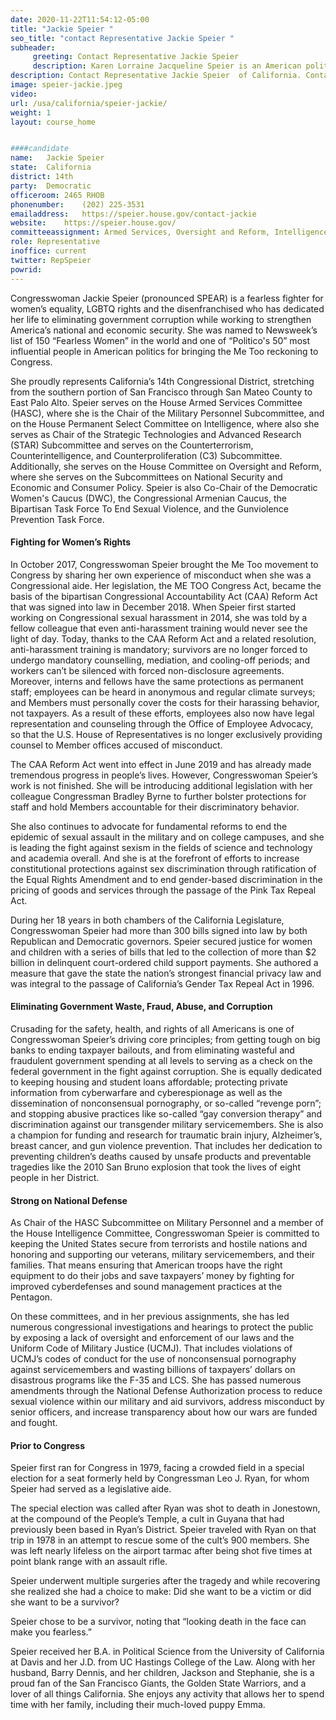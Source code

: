 ```yaml
---
date: 2020-11-22T11:54:12-05:00
title: "Jackie Speier "
seo_title: "contact Representative Jackie Speier "
subheader:
     greeting: Contact Representative Jackie Speier  
     description: Karen Lorraine Jacqueline Speier is an American politician who currently serves as a U.S. Representative for California's 14th Representativeional district, serving in Representative since 2008. She is a member of the Democratic Party.
description: Contact Representative Jackie Speier  of California. Contact information for Jackie Speier  includes email address, phone number, and mailing address.
image: speier-jackie.jpeg
video: 
url: /usa/california/speier-jackie/
weight: 1
layout: course_home


####candidate
name:	Jackie Speier 
state:	California
district: 14th
party:	Democratic
officeroom:	2465 RHOB
phonenumber:	(202) 225-3531
emailaddress:	https://speier.house.gov/contact-jackie
website:	https://speier.house.gov/
committeeassignment: Armed Services, Oversight and Reform, Intelligence
role: Representative
inoffice: current
twitter: RepSpeier
powrid: 
---
```


Congresswoman Jackie Speier (pronounced SPEAR) is a fearless fighter for women’s equality, LGBTQ rights and the disenfranchised who has dedicated her life to eliminating government corruption while working to strengthen America’s national and economic security. She was named to Newsweek’s list of 150 “Fearless Women” in the world and one of “Politico's 50” most influential people in American politics for bringing the Me Too reckoning to Congress.

She proudly represents California’s 14th Congressional District, stretching from the southern portion of San Francisco through San Mateo County to East Palo Alto. Speier serves on the House Armed Services Committee (HASC), where she is the Chair of the Military Personnel Subcommittee, and on the House Permanent Select Committee on Intelligence, where also she serves as Chair of the Strategic Technologies and Advanced Research (STAR) Subcommittee and serves on the Counterterrorism, Counterintelligence, and Counterproliferation (C3) Subcommittee. Additionally, she serves on the House Committee on Oversight and Reform, where she serves on the Subcommittees on National Security and Economic and Consumer Policy. Speier is also Co-Chair of the Democratic Women's Caucus (DWC), the Congressional Armenian Caucus, the Bipartisan Task Force To End Sexual Violence, and the Gunviolence Prevention Task Force.

#### Fighting for Women’s Rights

In October 2017, Congresswoman Speier brought the Me Too movement to Congress by sharing her own experience of misconduct when she was a Congressional aide. Her legislation, the ME TOO Congress Act, became the basis of the bipartisan Congressional Accountability Act (CAA) Reform Act that was signed into law in December 2018. When Speier first started working on Congressional sexual harassment in 2014, she was told by a fellow colleague that even anti-harassment training would never see the light of day. Today, thanks to the CAA Reform Act and a related resolution, anti-harassment training is mandatory; survivors are no longer forced to undergo mandatory counselling, mediation, and cooling-off periods; and workers can’t be silenced with forced non-disclosure agreements. Moreover, interns and fellows have the same protections as permanent staff; employees can be heard in anonymous and regular climate surveys; and Members must personally cover the costs for their harassing behavior, not taxpayers. As a result of these efforts, employees also now have legal representation and counseling through the Office of Employee Advocacy, so that the U.S. House of Representatives is no longer exclusively providing counsel to Member offices accused of misconduct.

The CAA Reform Act went into effect in June 2019 and has already made tremendous progress in people’s lives. However, Congresswoman Speier’s work is not finished. She will be introducing additional legislation with her colleague Congressman Bradley Byrne to further bolster protections for staff and hold Members accountable for their discriminatory behavior.

She also continues to advocate for fundamental reforms to end the epidemic of sexual assault in the military and on college campuses, and she is leading the fight against sexism in the fields of science and technology and academia overall. And she is at the forefront of efforts to increase constitutional protections against sex discrimination through ratification of the Equal Rights Amendment and to end gender-based discrimination in the pricing of goods and services through the passage of the Pink Tax Repeal Act.

During her 18 years in both chambers of the California Legislature, Congresswoman Speier had more than 300 bills signed into law by both Republican and Democratic governors. Speier secured justice for women and children with a series of bills that led to the collection of more than $2 billion in delinquent court-ordered child support payments. She authored a measure that gave the state the nation’s strongest financial privacy law and was integral to the passage of California’s Gender Tax Repeal Act in 1996.

#### Eliminating Government Waste, Fraud, Abuse, and Corruption

Crusading for the safety, health, and rights of all Americans is one of Congresswoman Speier’s driving core principles; from getting tough on big banks to ending taxpayer bailouts, and from eliminating wasteful and fraudulent government spending at all levels to serving as a check on the federal government in the fight against corruption. She is equally dedicated to keeping housing and student loans affordable; protecting private information from cyberwarfare and cyberespionage as well as the dissemination of nonconsensual pornography, or so-called “revenge porn”; and stopping abusive practices like so-called “gay conversion therapy” and discrimination against our transgender military servicemembers. She is also a champion for funding and research for traumatic brain injury, Alzheimer’s, breast cancer, and gun violence prevention. That includes her dedication to preventing children’s deaths caused by unsafe products and preventable tragedies like the 2010 San Bruno explosion that took the lives of eight people in her District.

#### Strong on National Defense

As Chair of the HASC Subcommittee on Military Personnel and a member of the House Intelligence Committee, Congresswoman Speier is committed to keeping the United States secure from terrorists and hostile nations and honoring and supporting our veterans, military servicemembers, and their families. That means ensuring that American troops have the right equipment to do their jobs and save taxpayers’ money by fighting for improved cyberdefenses and sound management practices at the Pentagon.

On these committees, and in her previous assignments, she has led numerous congressional investigations and hearings to protect the public by exposing a lack of oversight and enforcement of our laws and the Uniform Code of Military Justice (UCMJ). That includes violations of UCMJ’s codes of conduct for the use of nonconsensual pornography against servicemembers and wasting billions of taxpayers’ dollars on disastrous programs like the F-35 and LCS. She has passed numerous amendments through the National Defense Authorization process to reduce sexual violence within our military and aid survivors, address misconduct by senior officers, and increase transparency about how our wars are funded and fought.

#### Prior to Congress

Speier first ran for Congress in 1979, facing a crowded field in a special election for a seat formerly held by Congressman Leo J. Ryan, for whom Speier had served as a legislative aide.

The special election was called after Ryan was shot to death in Jonestown, at the compound of the People’s Temple, a cult in Guyana that had previously been based in Ryan’s District. Speier traveled with Ryan on that trip in 1978 in an attempt to rescue some of the cult’s 900 members. She was left nearly lifeless on the airport tarmac after being shot five times at point blank range with an assault rifle.

Speier underwent multiple surgeries after the tragedy and while recovering she realized she had a choice to make: Did she want to be a victim or did she want to be a survivor?

Speier chose to be a survivor, noting that “looking death in the face can make you fearless.”

Speier received her B.A. in Political Science from the University of California at Davis and her J.D. from UC Hastings College of the Law. Along with her husband, Barry Dennis, and her children, Jackson and Stephanie, she is a proud fan of the San Francisco Giants, the Golden State Warriors, and a lover of all things California. She enjoys any activity that allows her to spend time with her family, including their much-loved puppy Emma.
